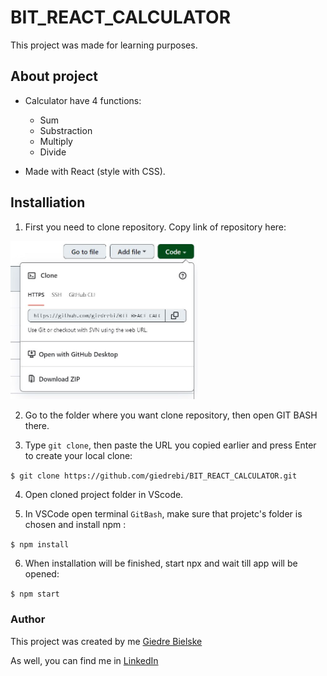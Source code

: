 # BIT_REACT_CALCULATOR

This project was made for learning purposes.

## About project

* Calculator have 4 functions:
    - Sum
    - Substraction
    - Multiply
    - Divide

* Made with React (style with CSS).

## Installiation

1. First you need to clone repository. Copy link of repository here:

<img src="readme/clone.JPG" width="300">

2. Go to the folder where you want clone repository, then open GIT BASH there. 

3. Type `git clone`, then paste the URL you copied earlier and press Enter to create your local clone:

`$ git clone https://github.com/giedrebi/BIT_REACT_CALCULATOR.git` 

4. Open cloned project folder in VScode. 

5. In VSCode open terminal `GitBash`, make sure that projetc's folder is chosen and install npm :

`$ npm install`

6. When installation will be finished, start npx and wait till app will be opened:

`$ npm start`

### Author

This project was created by me [Giedre Bielske](https://giedrebi.github.io/)

As well, you can find me in [LinkedIn](https://www.linkedin.com/in/giedr%C4%97-bielsk%C4%97-1a8996107/)

